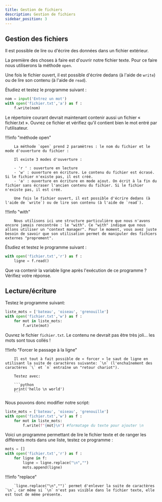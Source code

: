 ```yaml
---
title: Gestion de fichiers
description: Gestion de fichiers
sidebar_position: 3
---
```


## Gestion des fichiers

Il est possible de lire ou d'écrire des données dans un fichier extérieur.

La première des choses à faire est d'ouvrir notre fichier texte. Pour ce faire nous utiliserons la méthode `open`.

Une fois le fichier ouvert, il est possible d'écrire dedans (à l'aide de `write`) ou de lire son contenu (à l'aide de `read`).

Étudiez et testez le programme suivant :

```python
nom = input('Entrez un mot')
with open('fichier.txt','a') as f :
	f.write(nom)
```

Le répertoire courant devrait maintenant contenir aussi un fichier « fichier.txt ». Ouvrez ce fichier et vérifiez qu'il contient bien le mot entré par l'utilisateur.

!!!info "méthode open"

        La méthode `open` prend 2 paramètres : le nom du fichier et le mode d'ouverture du fichier :

        Il existe 3 modes d'ouverture :

        - 'r ' : ouverture en lecture
        - 'w' : ouverture en écriture. Le contenu du fichier est écrasé. Si le fichier n'existe pas, il est créé.
        - 'a' : ouverture en écriture en mode ajout. On écrit à la fin du fichier sans écraser l'ancien contenu du fichier. Si le fichier n'existe pas, il est créé.

        Une fois le fichier ouvert, il est possible d'écrire dedans (à l'aide de `write`) ou de lire son contenu (à l'aide de `read`).

!!!info "with"

        Nous utilisons ici une structure particulière que nous n'avons encore jamais rencontrée : le "with". Ce "with" indique que nous allons utiliser un "context manager". Pour le moment, vous avez juste besoin de savoir que son utilisation permet de manipuler des fichiers externes "proprement".

Étudiez et testez le programme suivant :

```python
with open('fichier.txt','r') as f :
	ligne = f.read()
```

Que va contenir la variable ligne après l'exécution de ce programme ? Vérifiez votre réponse.

## Lecture/écriture

Testez le programme suivant:

```python
liste_mots = ['bateau', 'oiseau', 'grenouille']
with open('fichier.txt','w') as f :
	for mot in liste_mots:
        f.write(mot)
```

Ouvrez le fichier `fichier.txt`. Le contenu ne devrait pas être très joli... les mots sont tous collés !

!!!info "Forcer le passage à la ligne"

        Il est tout à fait possible de « forcer » le saut de ligne en utilisant la suite de caractères suivante: `\n` (l'enchaînement des caractères `\` et `n` entraîne un "retour chariot").

        Testez avec:

        ```python
        print('hello \n world')
        ```

Nous pouvons donc modifier notre script:

```python
liste_mots = ['bateau', 'oiseau', 'grenouille']
with open('fichier.txt','w') as f :
	for mot in liste_mots:
        f.write(f"{mot}\n") #formatage du texte pour ajouter \n
```

Voici un programme permettant de lire le fichier texte et de ranger les différents mots dans une liste, testez ce programme :

```python
mots = []
with open('fichier.txt','r') as f :
    for ligne in f:
        ligne = ligne.replace("\n","")
        mots.append(ligne)
```

!!!info "replace"

        `ligne.replace("\n","")` permet d'enlever la suite de caractères `\n`, car même si `\n` n'est pas visible dans le fichier texte, elle est tout de même présente.
